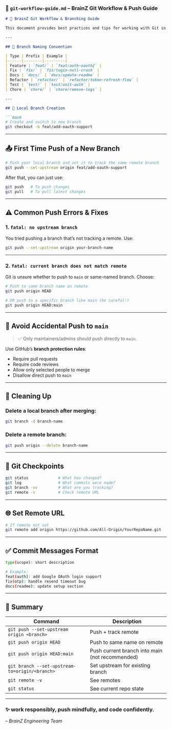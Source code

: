 

### 📘 `git-workflow-guide.md` – BrainZ Git Workflow & Push Guide

````md
# 🚀 BrainZ Git Workflow & Branching Guide

This document provides best practices and tips for working with Git in the BrainZ organization — especially across teams like Java Backend, LLM Core, DevOps, and Frontend.

---

## 🔱 Branch Naming Convention

| Type | Prefix | Example |
|------|--------|---------|
| Feature | `feat/` | `feat/auth-oauth2` |
| Fix | `fix/` | `fix/login-null-crash` |
| Docs | `docs/` | `docs/update-readme` |
| Refactor | `refactor/` | `refactor/token-refresh-flow` |
| Test | `test/` | `test/unit-auth` |
| Chore | `chore/` | `chore/remove-logs` |

---

## 🔁 Local Branch Creation

```bash
# Create and switch to new branch
git checkout -b feat/add-oauth-support
````

---

## 📤 First Time Push of a New Branch

```bash
# Push your local branch and set it to track the same remote branch
git push --set-upstream origin feat/add-oauth-support
```

After that, you can just use:

```bash
git push   # To push changes
git pull   # To pull latest changes
```

---

## ⚠️ Common Push Errors & Fixes

### 1. `fatal: no upstream branch`

You tried pushing a branch that’s not tracking a remote. Use:

```bash
git push --set-upstream origin your-branch-name
```

---

### 2. `fatal: current branch does not match remote`

Git is unsure whether to push to `main` or same-named branch. Choose:

```bash
# Push to same branch name on remote
git push origin HEAD

# OR push to a specific branch like main (be careful!)
git push origin HEAD:main
```

---

## 🔐 Avoid Accidental Push to `main`

> ✅ Only maintainers/admins should push directly to `main`.

Use GitHub’s **branch protection rules**:

* Require pull requests
* Require code reviews
* Allow only selected people to merge
* Disallow direct push to `main`

---

## 🧹 Cleaning Up

### Delete a local branch after merging:

```bash
git branch -d branch-name
```

### Delete a remote branch:

```bash
git push origin --delete branch-name
```

---

## 🧪 Git Checkpoints

```bash
git status             # What has changed?
git log                # What commits were made?
git branch -vv         # What are you tracking?
git remote -v          # Check remote URL
```

---

## 🌐 Set Remote URL

```bash
# If remote not set
git remote add origin https://github.com/All-Origin/YourRepoName.git
```

---

## ✅ Commit Messages Format

```bash
type(scope): short description

# Example:
feat(auth): add Google OAuth login support
fix(otp): handle resend timeout bug
docs(readme): update setup section
```

---

## 🧠 Summary

| Command                                        | Description                                     |
| ---------------------------------------------- | ----------------------------------------------- |
| `git push --set-upstream origin <branch>`      | Push + track remote                             |
| `git push origin HEAD`                         | Push to same name on remote                     |
| `git push origin HEAD:main`                    | Push current branch into main (not recommended) |
| `git branch --set-upstream-to=origin/<branch>` | Set upstream for existing branch                |
| `git remote -v`                                | See remotes                                     |
| `git status`                                   | See current repo state                          |

---

### ✨ work responsibly, push mindfully, and code confidently.

*– BrainZ Engineering Team*



